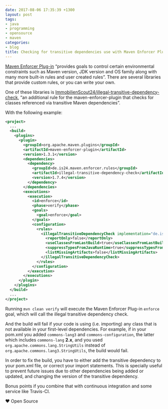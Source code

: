 ```yaml
---
date: 2017-08-06 17:35:39 +1300
layout: post
tags:
- java
- programming
- opensource
- maven
categories:
- blog
title: Checking for transitive dependencies use with Maven Enforcer Plug-in
---
```


[Maven Enforcer Plug-in](http://maven.apache.org/enforcer/maven-enforcer-plugin/) &ldquo;provides goals to control certain environmental constraints such as Maven version, JDK version and OS family along with many more built-in rules and user created rules&rdquo;. There are several libraries that provide custom rules, or you can write your own.

One of these libraries is [ImmobilienScout24/illegal-transitive-dependency-check](https://github.com/ImmobilienScout24/illegal-transitive-dependency-check), &ldquo;an additional rule for the maven-enforcer-plugin that checks for classes referenced via transitive Maven dependencies&rdquo;.

With the following example:

```xml
<project>
  ...
  <build>
    <plugins>
      <plugin>
        <groupId>org.apache.maven.plugins</groupId>
        <artifactId>maven-enforcer-plugin</artifactId>
        <version>1.3.1</version>
        <dependencies>
          <dependency>
            <groupId>de.is24.maven.enforcer.rules</groupId>
            <artifactId>illegal-transitive-dependency-check</artifactId>
            <version>1.7.4</version>
          </dependency>
        </dependencies>
        <executions>
          <execution>
            <id>enforce</id>
            <phase>verify</phase>
            <goals>
              <goal>enforce</goal>
            </goals>
            <configuration>
              <rules>
                <illegalTransitiveDependencyCheck implementation="de.is24.maven.enforcer.rules.IllegalTransitiveDependencyCheck">
                  <reportOnly>false</reportOnly>
                  <useClassesFromLastBuild>true</useClassesFromLastBuild>
                  <suppressTypesFromJavaRuntime>true</suppressTypesFromJavaRuntime>
                  <listMissingArtifacts>false</listMissingArtifacts>
                </illegalTransitiveDependencyCheck>
              </rules>
            </configuration>
          </execution>
        </executions>
      </plugin>
    </plugins>
  </build>
  ...
</project>
```

Running `mvn clean verify` will execute the Maven Enforcer Plug-in `enforce` goal, which will call the illegal transitive dependency check.

And the build will fail if your code is using (i.e. importing) any class that is not available in your first-level dependencies. For example, if in your pom.xml you added `commons-lang3` and `commons-configuration`, the latter which includes `commons-lang` **2.x**, and you used `org.apache.commons.lang.StringUtils` instead of `org.apache.commons.lang3.StringUtils`, the build would fail.

In order to fix the build, you have to either add the transitive dependency to your pom.xml file, or correct your import statements. This is specially useful to prevent future issues due to other dependencies being added or updated, and changing the version of the transitive dependency.

Bonus points if you combine that with continuous integration and some service like Travis-CI.

&hearts; Open Source
